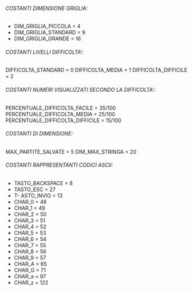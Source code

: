###### COSTANTI DIMENSIONE GRIGLIA:
- DIM_GRIGLIA_PICCOLA = 4
- DIM_GRIGLIA_STANDARD = 9
- DIM_GRIGLIA_GRANDE = 16

###### COSTANTI LIVELLI DIFFICOLTA':
DIFFICOLTA_STANDARD = 0
DIFFICOLTA_MEDIA = 1
DIFFICOLTA_DIFFICILE = 2

###### COSTANTI NUMERI VISUALIZZATI SECONDO LA DIFFICOLTA':
PERCENTUALE_DIFFICOLTA_FACILE = 35/100
PERCENTUALE_DIFFICOLTA_MEDIA = 25/100
PERCENTUALE_DIFFICOLTA_DIFFICILE = 15/100

###### COSTANTI DI DIMENSIONE:
MAX_PARTITE_SALVATE = 5
DIM_MAX_STRINGA = 20

###### COSTANTI RAPPRESENTANTI CODICI ASCII:
- TASTO_BACKSPACE = 8
- TASTO_ESC = 27
- T- ASTO_INVIO = 13
- CHAR_0 = 48
- CHAR_1 = 49
- CHAR_2 = 50
- CHAR_3 = 51
- CHAR_4 = 52
- CHAR_5 = 53
- CHAR_6 = 54
- CHAR_7 = 55
- CHAR_8 = 56
- CHAR_9 = 57
- CHAR_A = 65
- CHAR_G = 71
- CHAR_a = 97
- CHAR_z = 122

